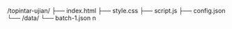 /topintar-ujian/
├── index.html
├── style.css
├── script.js
├── config.json
└── /data/
    └── batch-1.json
n
